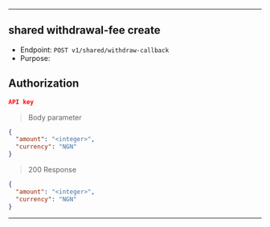 
----------------------------------------------------------------------------------
## shared withdrawal-fee create
* Endpoint: `POST v1/shared/withdraw-callback`
* Purpose: 

## Authorization

```json
API key
```

> Body parameter
```json
{
  "amount": "<integer>",
  "currency": "NGN"
}
```

> 200 Response

```json
{
  "amount": "<integer>",
  "currency": "NGN"
}
```
-----------------------------------------------------------------------------